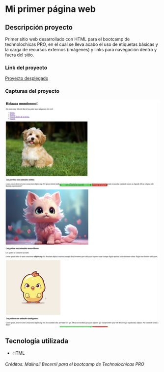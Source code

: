 # Mi primer página web
 
## Descripción proyecto

Primer sitio web desarrollado con HTML para el bootcamp de technolochicas PRO, en el cual se lleva acabo el uso de etiquetas básicas y la carga de recursos externos (imágenes) y links para navegación dentro y fuera del sitio.

### Link del proyecto

[Proyecto desplegado](https://miprimerpaginaweb0908.netlify.app/)

### Capturas del proyecto

![Captura Links Perrito](assets/1perrito.png)
![Captura Links Gatito](assets/2gatito.png)
![Captura Links Pollito](assets/3pollito.png)

## Tecnología utilizada

* HTML


###### Créditos: Malinali Becerril para el bootcamp de Technolochicas PRO